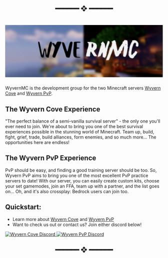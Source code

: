 <h2 align="center"> ━━━━━━  ❖  ━━━━━━ </h2>


<h1 align="center"> <img src="https://raw.githubusercontent.com/WyvernMC/.github/main/assets/header.png"> </h1>

WyvernMC is the development group for the two Minecraft servers [Wyvern Cove](https://www.wyverncove.com/) and [Wyvern PvP](https://www.pvpwyvern.com/). 


## The Wyvern Cove Experience

"The perfect balance of a semi-vanilla survival server" - the only one you'll ever need to join. We're about to bring you one of the best survival experiences possible in the stunning world of Minecraft. Team up, build, fight, grief, trade, build alliances, form enemies, and so much more... The opportunities here are endless!

## The Wyvern PvP Experience

PvP should be easy, and finding a good training server should be too. So, Wyvern PvP aims to bring you one of the most excellent PvP practice servers to date! With our server, you can easily create custom kits, choose your set gamemodes, join an FFA, team up with a partner, and the list goes on... Oh, and it's also crossplay: Bedrock users can join too.

## Quickstart:
- Learn more about [Wyvern Cove](https://www.wyverncove.com) and [Wyvern PvP](https://www.pvpwyvern.com)
- Want to check us out or contact us? Join either discord below!


<a href="https://discord.gg/kDF6hPsEgr" align = "center">
         <img alt="Wyvern Cove Discord" src="https://discord.com/api/guilds/822574048949043250/widget.png?style=banner2">
</a>

<a href="https://discord.gg/FEGDjd6C8D" align = "center">
         <img alt="Wyvern PvP Discord" src="https://discord.com/api/guilds/950066004036317215/widget.png?style=banner2">
</a>


<h2 align="center"> ━━━━━━  ❖  ━━━━━━ </h2>
